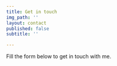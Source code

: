 ```yaml
---
title: Get in touch
img_path: ''
layout: contact
published: false
subtitle: ''

---
```

Fill the form below to get in touch with me.